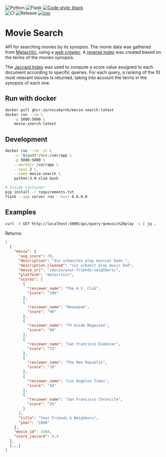 ![Python](https://img.shields.io/badge/python-3670A0?style=for-the-badge&logo=python&logoColor=ffdd54)
![Flask](https://img.shields.io/badge/flask-%23000.svg?style=for-the-badge&logo=flask&logoColor=white)
[![Code style: black](https://img.shields.io/badge/code%20style-black-000000.svg)](https://github.com/psf/black)
<br>
![CI](https://github.com/vncsmyrnk/movie-search/actions/workflows/ci.yml/badge.svg)
![Release](https://github.com/vncsmyrnk/movie-search/actions/workflows/release.yml/badge.svg)
[![cov](https://vncsmyrnk.github.io/movie-search/coverage.svg)](https://github.com/vncsmyrnk/movie-search/actions)

# Movie Search

API for searching movies by its synopsis. The movie data was gathered from [Metacritic](https://www.metacritic.com/), using a [*web crawler*](https://github.com/vncsmyrnk/moviescraper). A [reverse index](https://en.wikipedia.org/wiki/Reverse_index) was created based on the terms of the movies synopsis.

The [Jaccard Index](https://en.wikipedia.org/wiki/Jaccard_index) was used to compute a score value assigned to each document according to specific queries. For each query, a ranking of the 10 most relevant movies is returned, taking into account the terms in the synopsis of each one.

## Run with docker

```bash
docker pull ghcr.io/vncsmyrnk/movie-search:latest
docker run --rm \
    -p 5000:5000 \
    movie-search:latest
```

## Development

```bash
docker run --rm -it \
    -v "$(pwd)"/src:/var/app \
    -p 5000:5000 \
    --workdir /var/app \
    --cpus 2 \
    --name movie-search \
    python:3.9-slim bash
```

```bash
# Inside container
pip install -r requirements.txt
flask --app server run --host 0.0.0.0
```

## Examples

```bash
curl -X GET http://localhost:5000/api/query?q=music%20play -s | jq .
```

Returns:

```json
[
  {
    "movie": {
      "avg_score": 70,
      "description": "Six urbanites play musical beds.",
      "description_cleaned": "six urbanit play music bed",
      "movie_uri": "/movie/your-friends-neighbors/",
      "platform": "metacritic",
      "scores": [
        {
          "reviewer_name": "The A.V. Club",
          "score": "100"
        },
        {
          "reviewer_name": "Newsweek",
          "score": "90"
        },
        {
          "reviewer_name": "TV Guide Magazine",
          "score": "80"
        },
        {
          "reviewer_name": "San Francisco Examiner",
          "score": "75"
        },
        {
          "reviewer_name": "The New Republic",
          "score": "70"
        },
        {
          "reviewer_name": "Los Angeles Times",
          "score": "50"
        },
        {
          "reviewer_name": "San Francisco Chronicle",
          "score": "25"
        }
      ],
      "title": "Your Friends & Neighbors",
      "year": "1998"
    },
    "movie_id": 3304,
    "score_jaccard": 0.4
  },
  {...}
]
```
